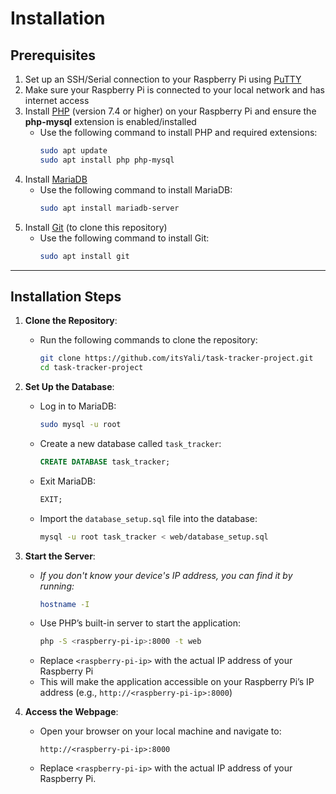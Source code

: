 # Installation

## Prerequisites
1. Set up an SSH/Serial connection to your Raspberry Pi using [PuTTY](https://www.putty.org/)
2. Make sure your Raspberry Pi is connected to your local network and has internet access
3. Install [PHP](https://www.php.net/downloads) (version 7.4 or higher) on your Raspberry Pi and ensure the **php-mysql** extension is enabled/installed
   - Use the following command to install PHP and required extensions:
     ```bash
     sudo apt update
     sudo apt install php php-mysql
     ```
4. Install [MariaDB](https://mariadb.org/download/)
   - Use the following command to install MariaDB:
     ```bash
     sudo apt install mariadb-server
     ```
5. Install [Git](https://git-scm.com/downloads) (to clone this repository)
   - Use the following command to install Git:
     ```bash
     sudo apt install git
     ```

---

## Installation Steps
1. **Clone the Repository**:
   - Run the following commands to clone the repository:
     ```bash
     git clone https://github.com/itsYali/task-tracker-project.git
     cd task-tracker-project
     ```

2. **Set Up the Database**:
   - Log in to MariaDB:
     ```bash
     sudo mysql -u root
     ```
   - Create a new database called `task_tracker`:
     ```sql
     CREATE DATABASE task_tracker;
     ```
   - Exit MariaDB:
     ```sql
     EXIT;
     ```
   - Import the `database_setup.sql` file into the database:
     ```bash
     mysql -u root task_tracker < web/database_setup.sql
     ```

3. **Start the Server**:
   - *If you don't know your device's IP address, you can find it by running:*
     ```bash
     hostname -I
     ```
   - Use PHP’s built-in server to start the application:
     ```bash
     php -S <raspberry-pi-ip>:8000 -t web
     ```
   - Replace `<raspberry-pi-ip>` with the actual IP address of your Raspberry Pi
   - This will make the application accessible on your Raspberry Pi’s IP address (e.g., `http://<raspberry-pi-ip>:8000`)
   

5. **Access the Webpage**:
   - Open your browser on your local machine and navigate to:
     ```
     http://<raspberry-pi-ip>:8000
     ```
   - Replace `<raspberry-pi-ip>` with the actual IP address of your Raspberry Pi. 
